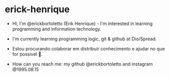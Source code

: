 # erick-henrique 

- Hi, I'm @erickbortoletto (Erik Henrique) - I'm interested in learning programming and information technology.                         
- I'm currently learning programming logic, git & github at Dio/Spread.

- Estou procurando colaborar em distribuir conhecimento e ajudar no que for possivel 🙌. 

- How can you reach me: my github @erickbortoletto and instagram @1995.08.15
